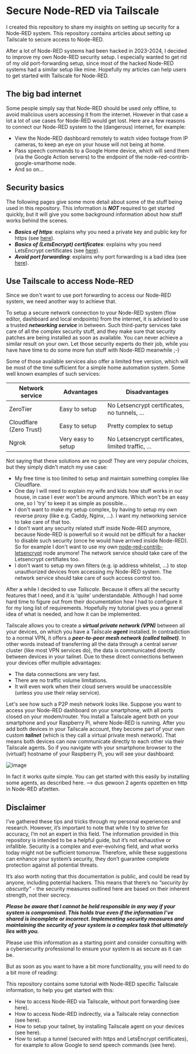# Secure Node-RED via Tailscale

I created this repository to share my insights on setting up security for a Node-RED system.  This repository contains articles about setting up Tailscale to secure access to Node-RED.

After a lot of Node-RED systems had been hacked in 2023-2024, I decided to improve my own Node-RED security setup.  I especially wanted to get rid of my old port-forwarding setup, since most of the hacked Node-RED systems had a similar setup like mine.  Hopefully my articles can help users to get started with Tailscale for Node-RED.

## The big bad internet
Some people simply say that Node-RED should be used only offline, to avoid malicious users accessing it from the internet.  However in that case a lot a lot of use cases for Node-RED would get lost.  Here are a few reasons to connect our Node-RED system to the (dangerous) internet, for example:
+	View the Node-RED dashboard remotely to watch video footage from IP cameras, to keep an eye on your house will not being at home.
+	Pass speech commands to a Google Home device, which will send them (via the Google Action servers) to the endpoint of the node-red-contrib-google-smarthome node.
+ And so on...

## Security basics
The following pages give some more detail about some of the stuff being used in this repository.  This information is ***NOT*** required to get started quickly, but it will give you some background information about how stuff works behind the scenes.  

+ ***Basics of https***: explains why you need a private key and public key for https (see [here](https://github.com/bartbutenaers/Node-RED-security-basics/blob/main/docs/https_introduction.md)).
+ ***Basics of (LetsEncrypt) certificates***: explains why you need LetsEncrypt certificates (see [here](https://github.com/bartbutenaers/Node-RED-security-basics/blob/main/docs/certificate_introduction.md)).
+ ***Avoid port forwarding***: explains why port forwarding is a bad idea (see [here](https://github.com/bartbutenaers/Node-RED-security-basics/blob/main/docs/port_forwarding.md)).

## Use Tailscale to access Node-RED
Since we don't want to use port forwarding to access our Node-RED system, we need another way to achieve that.

To setup a secure network connection to your Node-RED system (flow editor, dashboard and local endpoints) from the internet, it is advised to use a trusted ***networking service*** in between.  Such third-party services take care of all the complex security stuff, and they make sure that security patches are being installed as soon as available.  You can never achieve a similar result on your own.  Let those security experts do their job, while you have have time to do some more fun stuff with Node-RED meanwhile ;-)

Some of those available services also offer a limited free version, which will be most of the time sufficient for a simple home automation system.  Some well known examples of such services:

| Network service  | Advantages | Disadvantages |
| ------------- | ------------- | ------------- |
| ZeroTier  | Easy to setup  | No Letsencrypt certificates, no tunnels, ...  |
| Cloudflare (Zero Trust)  | Easy to setup  | Pretty complex to setup  |
| Ngrok  | Very easy to setup  | No Letsencrypt certificates, limited traffic, ...  |

Not saying that these solutions are no good!  They are very popular choices, but they simply didn't match my use case:
+ My free time is too limited to setup and maintain something complex like Cloudflare.
+ One day I will need to explain my wife and kids how stuff works in our house, in case I ever won't be around anymore.  Which won't be an easy one, so I 'try' to keep it as simple as possible...
+ I don't want to make my setup complex, by having to setup my own reverse proxy (like e.g. Caddy, Nginx, ...).  I want my networking service to take care of that too.
+ I don't want any security related stuff inside Node-RED anymore, because Node-RED is powerfull so it would not be difficult for a hacker to disable such security (once he would have arrived inside Node-RED).  So for example I don't want to use my own [node-red-contrib-letsencrypt](https://github.com/bartbutenaers/node-red-contrib-letsencrypt) node anymore!  The network service should take care of the Letsencrypt certifiates too.
+ I don't want to setup my own filters (e.g. ip address whitelist, ...) to stop unauthorized devices from accessing my Node-RED system.  The network service should take care of such access control too.

After a while I decided to use *Tailscale*.  Because it offers all the security features that I need, and it is 'quite' understandable.  Although I had some hard time to figure out from their documentation how I had to configure it for my long list of requirements.  Hopefully my tutorial gives you a general idea of what is needed, and how it can be implemented.

Tailscale allows you to create a ***virtual private network (VPN)*** between all your devices, on which you have a Tailscale ***agent*** installed.  In contradiction to a normal VPN, it offers a ***peer-to-peer mesh network (called tailnet)***.  In other words instead of transferring all the data through a central server cluster (like most VPN services do), the data is communicated directly between devices in your tailnet.  Due to these direct connections between your devices offer multiple advantages:
+ The data connections are very fast.
+ There are no traffic volume limitations.
+ It will even work when their cloud servers would be unaccessible (unless you use their relay service).

Let's see how such a P2P mesh network looks like.  Suppose you want to access your Node-RED dashboard on your smartphone, with all ports closed on your modem/router.  You install a Tailscale agent both on your smartphone and your Raspberry Pi, where Node-RED is running.  After you add both devices in your Tailscale account, they become part of your own custom ***tailnet*** (which is they call a virtual private mesh network).  That means both devices can now communicate directly to each other via their Tailscale agents.  So if you navigate with your smartphone browser to the (virtual!) hostname of your Raspberry Pi, you will see your dashboard:

![image](https://github.com/bartbutenaers/Node-RED-security-basics/assets/14224149/580d9544-ee09-431a-bd41-8c1d80707a80)

In fact it works quite simple.  You can get started with this easily by installing some agents, as described here.
--> dus gewoon 2 agents opzetten en http in Node-RED afzetten.

## Disclaimer

I’ve gathered these tips and tricks through my personal experiences and research. However, it’s important to note that while I try to strive for accuracy, I’m not an expert in this field.  The information provided in this repository is intended to be a helpful guide, but it’s not exhaustive or infallible. Security is a complex and ever-evolving field, and what works today might not be sufficient tomorrow. Therefore, while these suggestions can enhance your system’s security, they don’t guarantee complete protection against all potential threats.

It’s also worth noting that this documentation is public, and could be read by anyone, including potential hackers. This means that there’s no *“security by obscurity”* - the security measures outlined here are based on their inherent strength, not their secrecy.

***Please be aware that I cannot be held responsible in any way if your system is compromised. This holds true even if the information I’ve shared is incomplete or incorrect. Implementing security measures and maintaining the security of your system is a complex task that ultimately lies with you.***

Please use this information as a starting point and consider consulting with a cybersecurity professional to ensure your system is as secure as it can be.

But as soon as you want to have a bit more functionality, you will need to do a bit more of reading:

This repository contains some tutorial with Node-RED specific Tailscale information, to help you get started with this:
+ How to access Node-RED via Tailscale, without port forwarding (see here).
+ How to access Node-RED indirectly, via a Tailscale relay connection (see here).
+ How to setup your tailnet, by installing Tailscale agent on your devices (see here).
+ How to setup a tunnel (secured with https and LetsEncrypt certificates), for example to allow Google to send speech commands (see here).
